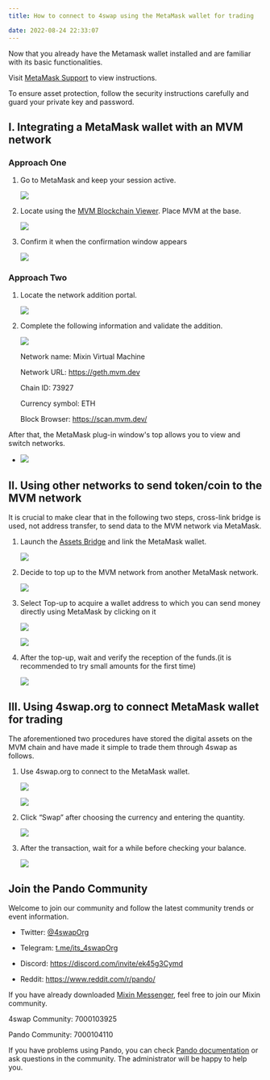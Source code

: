 ```yaml
---
title: How to connect to 4swap using the MetaMask wallet for trading

date: 2022-08-24 22:33:07
---
```


Now that you already have the Metamask wallet installed and are familiar with its basic functionalities.


Visit [MetaMask Support](https://metamask.zendesk.com/hc/en-us) to view instructions.


To ensure asset protection, follow the security instructions carefully and guard your private key and password.


## I. Integrating a MetaMask wallet with an MVM network



### Approach One



1. Go to MetaMask and keep your session active.

      ![](../assets/1-1.png)



2. Locate using the [MVM Blockchain Viewer](https://scan.mvm.dev/). Place MVM at the base.

     ![](../assets/2-2.png)



3. Confirm it when the confirmation window appears 

     ![](../assets/3-3.png)



### Approach Two



1. Locate the network addition portal.

   ![](../assets/4-4.png)



2. Complete the following information and validate the addition.

   ![](../assets/5-5.png)

   Network name: Mixin Virtual Machine

   Network URL: https://geth.mvm.dev 

   Chain ID: 73927

   Currency symbol: ETH

   Block Browser: https://scan.mvm.dev/



After that, the MetaMask plug-in window's top allows you to view and switch networks.



- ![](../assets/6-6.png)



## II. Using other networks to send token/coin to the MVM network



It is crucial to make clear that in the following two steps, cross-link bridge is used, not address transfer, to send data to the MVM network via MetaMask.

1. Launch the [Assets Bridge](https://mvg.finance/) and link the MetaMask wallet. 

   ![](../assets/7-7.png)



2. Decide to top up to the MVM network from another MetaMask network.

   ![](../assets/8-8.png)



3. Select Top-up to acquire a wallet address to which you can send money directly using MetaMask by clicking on it

   ![](../assets/9-9.png)

   ![](../assets/10-10.png)



4. After the top-up, wait and verify the reception of the funds.(it is recommended to try small amounts for the first time)

   ![](../assets/11-11.png)



## III. Using 4swap.org to connect MetaMask wallet for trading


The aforementioned two procedures have stored the digital assets on the MVM chain and have made it simple to trade them through 4swap as follows.



1. Use 4swap.org to connect to the MetaMask wallet.

   ![](../assets/12-12.png)

   ![](../assets/13-13.png)



2. Click “Swap” after choosing the currency and entering the quantity.

   ![](../assets/14-14.png)



3. After the transaction, wait for a while before checking your balance.

   ![](../assets/15-15.png)



## Join the Pando Community



Welcome to join our community and follow the latest community trends or event information.

- Twitter: [@4swapOrg](https://twitter.com/4swapOrg)

- Telegram: [t.me/its_4swapOrg](https://t.co/g7Vioijgjb)

- Discord: https://discord.com/invite/ek45g3Cymd

- Reddit: https://www.reddit.com/r/pando/

If you have already downloaded [Mixin Messenger](https://mixin.one/messenger), feel free to join our Mixin community.


4swap Community: 7000103925

Pando Community: 7000104110


If you have problems using Pando, you can check [Pando documentation](https://docs.pando.im/) or ask questions in the community. The administrator will be happy to help you.